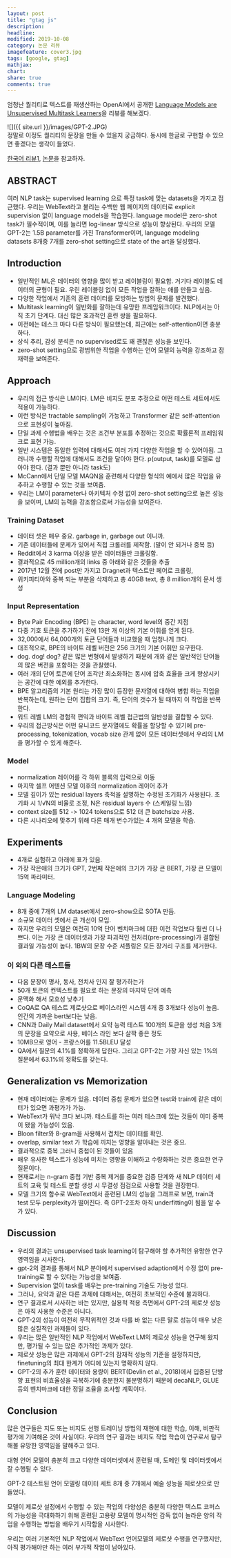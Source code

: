 ```yaml
---
layout: post
title: "gtag js"
description: 
headline: 
modified: 2019-10-08
category: 논문 리뷰
imagefeature: cover3.jpg
tags: [google, gtag]
mathjax: 
chart: 
share: true
comments: true
---
```


엄청난 퀄리티로 텍스트를 재생산하는 OpenAI에서 공개한 [Language Models are Unsupervised Multitask Learners](https://d4mucfpksywv.cloudfront.net/better-language-models/language_models_are_unsupervised_multitask_learners.pdf)을 리뷰를 해보겠다. 

![]({{ site.url }}/images/GPT-2.JPG)  
정말로 이정도 퀄리티의 문장을 만들 수 있을지 궁금하다. 동시에 한글로 구현할 수 있으면 좋겠다는 생각이 들었다.

[한국어 리뷰1](https://ai-information.blogspot.com/2019/02/language-models-are-unsupervised_21.html), [논문](https://d4mucfpksywv.cloudfront.net/better-language-models/language_models_are_unsupervised_multitask_learners.pdf)을 참고하자.

## ABSTRACT

여러 NLP task는 supervised learning 으로 특정 task에 맞는 datasets을 가지고 접근했다. 우리는 WebText라고 불리는 수백만 웹 페이지의 데이터로 explicit supervision 없이 language models을 학습한다. language model은 zero-shot task가 필수적이며, 이를 늘리면 log-linear 방식으로 성능이 향상된다. 우리의 모델 GPT-2는 1.5B parameter를 가진 Transformer이며, language modeling datasets 8개중 7개를 zero-shot setting으로 state of the art을 달성했다.

## Introduction

- 일반적인 ML은 데이터의 영향을 많이 받고 레이블링이 필요함. 거기다 레이블도 데이터의 균형이 필요. 우린 레이블링 없이 모든 작업을 잘하는 애를 만들고 싶음.
- 다양한 작업에서 기존의 훈련 데이터를 모방하는 방법의 문제를 발견했다.
- Multitask learning이 일반화를 잘하는데 유망한 프레임워크이다. NLP에서는 아직 초기 단계다. 대신 많은 효과적인 훈련 쌍을 필요하다.
- 이전에는 테스크 마다 다른 방식이 필요했는데, 최근에는 self-attention이면 충분하다.
- 상식 추리, 감성 분석은 no supervised로도 꽤 괜찮은 성능을 보인다.
- zero-shot setting으로 광범위한 작업을 수행하는 언어 모델의 능력을 강조하고 잠재력을 보여준다.

## Approach

- 우리의 접근 방식은 LM이다. LM은 비지도 분포 추정으로 어떤 테스트 세트에서도 적용이 가능하다.
- 이런 방식은 tractable sampling이 가능하고 Transformer 같은 self-attention으로 표현성이 높아짐.
- 단일 과제 수행법을 배우는 것은 조건부 분포를 추정하는 것으로 확률론적 프레임워크로 표현 가능. 
- 일반 시스템은 동일한 입력에 대해서도 여러 가지 다양한 작업을 할 수 있어야됨. 그러니까 수행할 작업에 대해서도 조건을 달아야 한다. p(output, task)를 모델로 삼아야 한다. (결과 뿐만 아니라 task도)
- McCann에서 단일 모델 MAQN을 훈련해서 다양한 형식의 예에서 많은 작업을 유추하고 수행할 수 있는 것을 보여줌.
- 우리는 LM이 parameter나 아키텍처 수정 없이 zero-shot setting으로 높은 성능을 보이며, LM의 능력을 강조함으로써 가능성을 보여준다.

### Training Dataset

- 데이터 셋은 매우 중요. garbage in, garbage out 이니까. 
- 기존 데이터들에 문제가 있어서 직접 크롤러를 제작함. (말이 안 되거나 중복 등)
- Reddit에서 3 karma 이상을 받은 데이터들만 크롤링함.
- 결과적으로 45 million개의 links 중 아래와 같은 것들을 추출
- 2017년 12월 전에 post만 가지고 Dragnet과 텍스트만 페어로 크롤링, 
- 위키피티아와 중복 되는 부분을 삭제하고 총 40GB text, 총 8 million개의 문서 생성

### Input Representation

- Byte Pair Encoding (BPE) 는 character, word level의 중간 지점 
- 다중 기호 토큰을 추가하기 전에 13만 개 이상의 기본 어휘를 얻게 된다.
- 32,000에서 64,000개의 토큰 단어들과 비교했을 때 엄청나게 크다.
- 대조적으로, BPE의 바이트 레벨 버전은 256 크기의 기본 어휘만 요구한다.
- dog. dog! dog? 같은 많은 변형에서 발생하기 때문에 개와 같은 일반적인 단어들의 많은 버전을 포함하는 것을 관찰했다. 
- 여러 개의 단어 토큰에 단어 조각만 최소화하는 동시에 압축 효율을 크게 향상시키는 공간에 대한 예외를 추가한다.
- BPE 알고리즘의 기본 원리는 가장 많이 등장한 문자열에 대하여 병합 하는 작업을 반복하는데, 원하는 단어 집합의 크기. 즉, 단어의 갯수가 될 때까지 이 작업을 반복한다.
- 워드 레벨 LM의 경험적 편익과 바이트 레벨 접근법의 일반성을 결합할 수 있다.
- 우리의 접근방식은 어떤 유니코드 문자열에도 확률을 할당할 수 있기에  pre-processing, tokenization, vocab size 관계 없이 모든 데이터셋에서 우리의 LM을 평가할 수 있게 해준다.

### Model

- normalization 레이어를 각 하위 블록의 입력으로 이동
- 마지막 셀프 어텐션 모델 이후의 normalization 레이어 추가
- 모델 깊이가 있는  residual layers 축적을 설명하는 수정된 초기화가 사용된다. 초기화 시 1/√N의 비율로 조정, N은 residual layers 수 (스케일링 느낌)
- context size를 512 -> 1024 tokens으로 512 더 큰 batchsize 사용.
- 다른 시나리오에 맞추기 위해 다른 매개 변수가있는 4 개의 모델을 학습.

## Experiments

- 4개로 실험하고 아래에 표가 있음.
- 가장 작은애의 크기가 GPT, 2번째 작은애의 크기가 가장 큰 BERT, 가장 큰 모델이 15억 파라미터.

### Language Modeling

- 8개 중에 7개의 LM dataset에서 zero-show으로 SOTA 만듬.
- 소규모 데이터 셋에서 큰 개선이 모임.
- 하지만 우리의 모델은 여전히 10억 단어 벤치마크에 대한 이전 작업보다 훨씬 더 나쁘다. 이는 가장 큰 데이터셋과 가장 파괴적인 전처리(pre-processing)가 결합된 결과일 가능성이 높다. 1BW의 문장 수준 셔플링은 모든 장거리 구조를 제거한다. 

### 이 외의 다른 테스트들

- 다음 문장이 명사, 동사, 전치사 인지 잘 평가하는가
- 50개 토큰의 컨텍스트를 필요로 하는 문장의 마지막 단어 예측
- 문맥화 해서 모호성 낮추기
- CoQA로 QA 테스트 제로샷으로 베이스라인 시스템 4개 중 3개보다 성능이 높음. 인간의 가까운 bert보다는 낮음.
- CNN과 Daily Mail dataset에서 요약 능력 테스트 100개의 토큰을 생성 처음 3개의 문장을 요약으로 사용, 베이스 라인 보다 살짝 좋은 정도 
- 10MB으로 영어 - 프랑스어를 11.5BLEU 달성
- QA에서 질문의 4.1%를 정확하게 답한다. 그리고 GPT-2는 가장 자신 있는 1%의 질문에서 63.1%의 정확도를 갖는다. 

## Generalization vs Memorization
- 현재 데이터에는 문제가 있음. 데이터 중첩 문제가 있으면 test와 train에 같은 데이터가 있으면 과평가가 가능.
- WebText가 워낙 크다 보니까. 테스트를 하는 여러 테스크에 있는 것들이 이미 중복이 됐을 가능성이 있음.
- Bloon filter와 8-gram을 사용해서 겹치는 데이터를 확인. 
- overlap, similar text 가 학습에 끼치는 영향을 알아내는 것은 중요.
- 결과적으로 중복 그러니 중첩이 된 것들이 있음
- 매우 유사한 텍스트가 성능에 미치는 영향을 이해하고 수량화하는 것은 중요한 연구 질문이다. 
- 현재로서는 n-gram 중첩 기반 중복 제거를 중요한 검증 단계와 새 NLP 데이터 세트의 교육 및 테스트 분할 생성 시 무결성 점검으로 사용할 것을 권장한다.
- 모델 크기의 함수로 WebText에서 훈련된 LM의 성능을 그래프로 보면, train과 test 모두 perplexity가 떨어진다. 즉 GPT-2조차 아직 underfitting이 됨을 알 수가 있다.

## Discussion

- 우리의 결과는 unsupervised task learning이 탐구해야 할 추가적인 유망한 연구 영역임을 시사한다.
- gpt-2의 결과를 통해서 NLP 분야에서 supervised adaption에서 수정 없이 pre-training로 할 수 있다는 가능성을 보여줌.
- Supervision 없이 task를 배우는 pre-training 기술도 가능성 있다.
- 그러나, 요약과 같은 다른 과제에 대해서는, 여전히 초보적인 수준에 불과하다. 
- 연구 결과로서 시사하는 바는 있지만, 실용적 적용 측면에서 GPT-2의 제로샷 성능은 아직 사용한 수준은 아니다.
- GPT-2의 성능이 여전히 무작위적인 것과 다를 바 없는 다른 말로 성능이 매우 낮은 많은 실질적인 과제들이 있다.
- 우리는 많은 일반적인 NLP 작업에서 WebText LM의 제로샷 성능을 연구해 왔지만, 평가될 수 있는 많은 추가적인 과제가 있다. 
- 제로샷 성능은 많은 과제에서 GPT-2의 잠재적 성능의 기준을 설정하지만, finetuning의 최대 한계가 어디에 있는지 명확하지 않다. 
- GPT-2의 추가 훈련 데이터와 용량이 BERT(Devlin et al., 2018)에서 입증된 단방향 표현의 비효율성을 극복하기에 충분한지 불분명하기 때문에 decaNLP, GLUE 등의 벤치마크에 대한 정밀 조율을 조사할 계획이다.

## Conclusion

많은 연구들은 지도 또는 비지도 선행 트레이닝 방법의 재현에 대한 학습, 이해, 비판적 평가에 기여해온 것이 사실이다. 우리의 연구 결과는 비지도 작업 학습이 연구로서 탐구해볼 유망한 영역임을 말해주고 있다.

대형 언어 모델이 충분히 크고 다양한 데이터셋에서 훈련될 때, 도메인 및 데이터셋에서 잘 수행될 수 있다.

GPT-2 테스트된 언어 모델링 데이터 세트 8개 중 7개에서 예술 성능을 제로샷으로 만들었다. 

모델이 제로샷 설정에서 수행할 수 있는 작업의 다양성은 충분히 다양한 텍스트 코퍼스의 가능성을 극대화하기 위해 훈련된 고용량 모델이 명시적인 감독 없이 놀라운 양의 작업을 수행하는 방법을 배우기 시작함을 시사한다.

우리는 여러 기본적인 NLP 작업에서 WebText 언어모델의 제로샷 수행을 연구했지만, 아직 평가해야만 하는 여러 부가적 작업이 남아있다.

